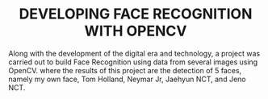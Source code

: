 <h1 align="center">DEVELOPING FACE RECOGNITION WITH OPENCV</h1>

Along with the development of the digital era and technology, a project was carried out to build Face Recognition using data from several images using OpenCV. where the results of this project are the detection of 5 faces, namely my own face, Tom Holland, Neymar Jr, Jaehyun NCT, and Jeno NCT.
